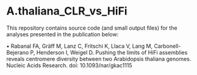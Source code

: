 # A.thaliana_CLR_vs_HiFi
 
This repository contains source code (and small output files) for the analyses presented in the publication below: 

•	Rabanal FA, Gräff M, Lanz C, Fritschi K, Llaca V, Lang M, Carbonell-Bejerano P, Henderson I, Weigel D. Pushing the limits of HiFi assemblies reveals centromere diversity between two Arabidopsis thaliana genomes. Nucleic Acids Research. doi: 10.1093/nar/gkac1115

